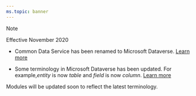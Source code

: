 ```yaml
---
ms.topic: banner
---
```

> [!NOTE]
> Effective November 2020
> - Common Data Service has been renamed to Microsoft Dataverse. [Learn more](https://aka.ms/pauappblog/?azure-portal=true)
>
> - Some terminology in Microsoft Dataverse has been updated. For example,*entity* is now *table* and *field* is now *column*. [Learn more](https://go.microsoft.com/fwlink/?linkid=2147247/?azure-portal=true)
>
> Modules will be updated soon to reflect the latest terminology.
